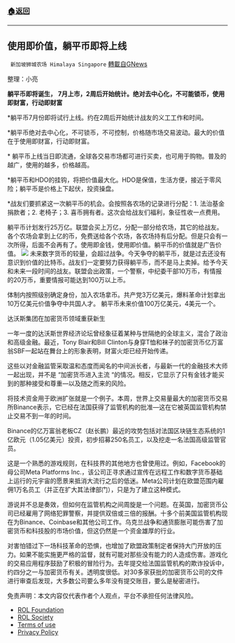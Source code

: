 ###  [:house:返回](README.md)
---


## 使用即价值，躺平币即将上线
` 新加坡狮城农场 Himalaya Singapore` [轉載自GNews](https://gnews.org/zh-hans/2632160/)

整理：小亮
 
**躺平币即将诞生，** **7月上市，2周后开始统计。绝对去中心化，不可能锁币，使用即财富，行动即财富**
 
\*躺平币7月份即将试行上线。约在2周后开始统计战友的义工工作和时间。
 
\*躺平币绝对去中心化，不可锁币，不可控制，价格随市场交易波动。最大的价值在于使用即财富，行动即财富。
 
\* 躺平币上线当日即流通，全球各交易市场都可进行买卖，也可用于购物。普及的越广，使用的越多，价格越高。
 
\*躺平币和HDO的挂钩，将把价值最大化。HDO是保值，生活方便，接近于零风险；躺平币是价格上下起伏，投资操盘。
 
\*战友们要抓紧这一次躺平币的机会。会按照各农场的记录进行分配：1. 法治基金捐款者；2. 老椅子；3. 喜币拥有者。这次会给战友们福利，象征性收一点费用。
 
躺平币计划发行25万亿。联盟会买上万亿，分配一部分给农场，其它的给战友。各个农场会拿到上亿的币，免费送给各个农场，各农场持有后分配。但是只会有一次所得，后面不会再有了。使用即金钱，使用即价值。躺平币的价值就是广告价值。
 ![](https://assets.gnews.org/wp-content/uploads/2022/05/22-8_1653923057.png) 
未来数字货币的较量，会超过战争。今天争夺的躺平币，就是过去还没有意识到价值的比特币。战友们一定要努力获得躺平币，而不是马上卖掉。给予今天和未来一段时间的战友。联盟会出政策，一个警察，中纪委干部10万币，有情报的20万币，重要情报可能达到100万以上币。
 
体制内按照级别确定身份，加入农场拿币。共产党3万亿美元，爆料革命计划拿出10万亿美元价值争夺中共国人才。 躺平币未来价值100万亿美元，4美元一个。
 
达沃斯集团在加密货币领域重获新生
 
一年一度的达沃斯世界经济论坛曾经象征着某种与世隔绝的全球主义，混合了政治和高级金融。最近，Tony Blair和Bill Clinton与身穿T恤和袜子的加密货币亿万富翁SBF一起站在舞台上的形象表明，财富火炬已经开始传递。
 
这些以对金融监管采取温和态度而闻名的中间派长者，与最新一代的金融技术大师一起出现，并不是 “加密货币进入主流 “的情况。相反，它显示了只有金钱才能买到的那种接受和尊重—以及随之而来的风险。
 
将技术资金用于欧洲扩张就是一个例子。本周，世界上交易量最大的加密货币交易所Binance表示，它已经在法国获得了监管机构的批准—这在它被英国监管机构禁止交易不到一年的时间。
 
Binance的亿万富翁老板CZ（赵长鹏）最近的攻势包括对法国区块链生态系统的1亿欧元（1.05亿美元）投资，初步招募250名员工，以及挖走一名法国高级监管官员。
 
这是一个熟悉的游戏规则，在科技界的其他地方也曾使用过。例如，Facebook的母公司Meta Platforms Inc.，该公司正寻求通过宣传在远程工作和数字货币基础上运行的元宇宙的愿景来抵消大流行之后的低迷。Meta公司计划在欧盟范围内雇佣1万名员工（并正在扩大其法律部门），只是为了建立这种模式。
 
游说并不总是奏效，但如何在监管机构之间周旋是一个问题。在英国，加密货币公司已经雇用了网络犯罪警察，并提供双倍或三倍的报酬。十多个前美国监管机构现在为Binance、Coinbase和其他公司工作。乌克兰战争和通货膨胀可能伤害了加密货币和科技股的市场价值，但这仍然是一个资金雄厚的行业。
 
对害怕错过下一场科技革命的恐惧，也增加了欧盟政策制定者保持大门开放的压力。如果不能实施更严格的监督，就有可能对那些没有能力的人造成伤害。游戏化的交易应用程序鼓励了积极的冒险行为。去年提交给法国监管机构的欺诈投诉中，约四分之一与加密货币有关。透明度很低。对30多家获批的加密货币公司的文件进行审查后发现，大多数公司要么多年没有提交账目，要么是秘密进行。

免责声明：本文内容仅代表作者个人观点，平台不承担任何法律风险。
  
- [ROL Foundation](https://rolfoundation.org/)
- [ROL Society](https://rolsociety.org/)
- [Terms of use](https://gnews.org/terms-of-use-3/)
- [Privacy Policy](https://gnews.org/privacy-policy/)
